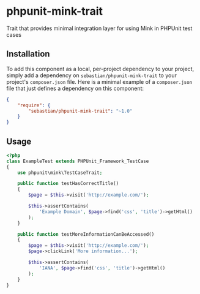 # phpunit-mink-trait

Trait that provides minimal integration layer for using Mink in PHPUnit test cases

## Installation

To add this component as a local, per-project dependency to your project, simply add a dependency on `sebastian/phpunit-mink-trait` to your project's `composer.json` file. Here is a minimal example of a `composer.json` file that just defines a dependency on this component:

```JSON
{
    "require": {
        "sebastian/phpunit-mink-trait": "~1.0"
    }
}
```

## Usage

```php
<?php
class ExampleTest extends PHPUnit_Framework_TestCase
{
    use phpunit\mink\TestCaseTrait;

    public function testHasCorrectTitle()
    {
        $page = $this->visit('http://example.com/');

        $this->assertContains(
            'Example Domain', $page->find('css', 'title')->getHtml()
        );
    }

    public function testMoreInformationCanBeAccessed()
    {
        $page = $this->visit('http://example.com/');
        $page->clickLink('More information...');

        $this->assertContains(
            'IANA', $page->find('css', 'title')->getHtml()
        );
    }
}
```

